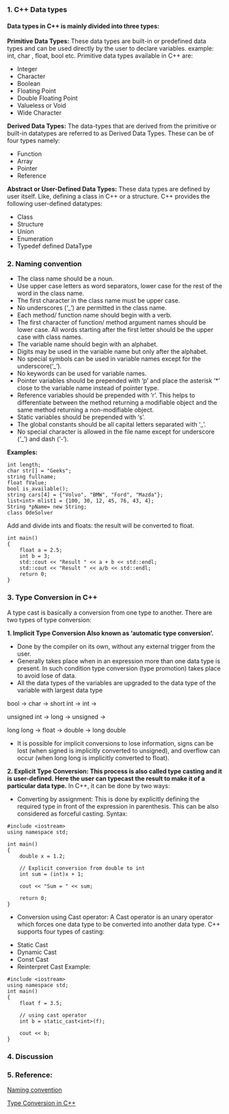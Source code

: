 ### 1. C++ Data types

#### Data types in C++ is mainly divided into three types: 

**Primitive Data Types:** These data types are built-in or predefined data types and can be used directly by the user to declare variables. example: int, char , float, bool etc. Primitive data types available in C++ are: 
- Integer
- Character
- Boolean
- Floating Point
- Double Floating Point
- Valueless or Void
- Wide Character

**Derived Data Types:** The data-types that are derived from the primitive or built-in datatypes are referred to as Derived Data Types. These can be of four types namely: 
- Function
- Array
- Pointer
- Reference

**Abstract or User-Defined Data Types:** These data types are defined by user itself. Like, defining a class in C++ or a structure. C++ provides the following user-defined datatypes: 
- Class
- Structure
- Union
- Enumeration
- Typedef defined DataType

### 2. Naming convention 

- The class name should be a noun.
- Use upper case letters as word separators, lower case for the rest of the word in the class name.
- The first character in the class name must be upper case.
- No underscores (‘_’) are permitted in the class name.
- Each method/ function name should begin with a verb.
- The first character of function/ method argument names should be lower case. All words starting after the first letter should be the upper case with class names.
- The variable name should begin with an alphabet.
- Digits may be used in the variable name but only after the alphabet.
- No special symbols can be used in variable names except for the underscore(‘_’).
- No keywords can be used for variable names.
- Pointer variables should be prepended with ‘p’ and place the asterisk ‘*’ close to the variable name instead of pointer type.
- Reference variables should be prepended with ‘r’. This helps to differentiate between the method returning a modifiable object and the same method returning a non-modifiable object.
- Static variables should be prepended with ‘s’.
- The global constants should be all capital letters separated with ‘_’.
- No special character is allowed in the file name except for underscore (‘_’) and dash (‘-‘).

**Examples:** 
```
int length; 
char str[] = "Geeks";
string fullname;
float fValue;
bool is_available();
string cars[4] = {"Volvo", "BMW", "Ford", "Mazda"};
list<int> mlist1 = {100, 30, 12, 45, 76, 43, 4};
String *pName= new String;
class OdeSolver
```

Add and divide ints and floats: the result will be converted to float.
```
int main()
{
    float a = 2.5;
    int b = 3;
    std::cout << "Result " << a + b << std::endl; 
    std::cout << "Result " << a/b << std::endl; 
    return 0;
}
```


### 3. Type Conversion in C++
A type cast is basically a conversion from one type to another. There are two types of type conversion:

**1. Implicit Type Conversion Also known as ‘automatic type conversion’.**
- Done by the compiler on its own, without any external trigger from the user.
- Generally takes place when in an expression more than one data type is present. In such condition type conversion (type promotion) takes place to avoid lose of data.
- All the data types of the variables are upgraded to the data type of the variable with largest data type

bool -> char -> short int -> int -> 

unsigned int -> long -> unsigned -> 

long long -> float -> double -> long double

- It is possible for implicit conversions to lose information, signs can be lost (when signed is implicitly converted to unsigned), and overflow can occur (when long long is implicitly converted to float).

**2. Explicit Type Conversion: This process is also called type casting and it is user-defined. Here the user can typecast the result to make it of a particular data type.**
In C++, it can be done by two ways:
- Converting by assignment: This is done by explicitly defining the required type in front of the expression in parenthesis. This can be also considered as forceful casting.
Syntax:

```
#include <iostream>
using namespace std;
  
int main()
{
    double x = 1.2;
  
    // Explicit conversion from double to int
    int sum = (int)x + 1;
  
    cout << "Sum = " << sum;
  
    return 0;
}
```

- Conversion using Cast operator: A Cast operator is an unary operator which forces one data type to be converted into another data type.
C++ supports four types of casting:
* Static Cast
* Dynamic Cast
* Const Cast
* Reinterpret Cast
Example:
```
#include <iostream>
using namespace std;
int main()
{
	float f = 3.5;

	// using cast operator
	int b = static_cast<int>(f);

	cout << b;
}

```

### 4. Discussion 

### 5. Reference: 

[Naming convention ](https://www.geeksforgeeks.org/naming-convention-in-c/)

[Type Conversion in C++](https://www.geeksforgeeks.org/type-conversion-in-c/)